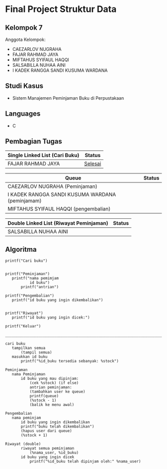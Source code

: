 # Final Project Struktur Data
## Kelompok 7
Anggota Kelompok:
- CAEZARLOV NUGRAHA
- FAJAR RAHMAD JAYA
- MIFTAHUS SYIFAUL HAQQI
- SALSABILLA NUHAA AINI
- I KADEK RANGGA SANDI KUSUMA WARDANA

## Studi Kasus
- Sistem Manajemen Peminjaman Buku di Perpustakaan

## Languages
- C

## Pembagian Tugas
|Single Linked List (Cari Buku)| Status|
|------------------------------|-------|
|FAJAR RAHMAD JAYA             |[Selesai](https://github.com/CATSSRIN/Final-Project-Struktur-Data/blob/main/Check%20Data/Check%20Data.c)|

|Queue| Status|
|-----|-------|
|CAEZARLOV NUGRAHA (Peminjaman)||
|I KADEK RANGGA SANDI KUSUMA WARDANA (peminjamam)||
|MIFTAHUS SYIFAUL HAQQI (pengembalian)||

|Double Linked List (Riwayat Peminjaman)|Status|
|----------------------------|------|
|SALSABILLA NUHAA AINI       |  |
 
 ## Algoritma
 ```
printf("Cari buku")


printf("Peminjaman")
    printf("nama pemimjam
            id buku")
        printf("antrian")

printf("Pengembalian")
    printf("id buku yang ingin dikembalikan")


printf("Riwayat")
    printf("id buku yang ingin dicek:")

printf("Keluar")

__________________________________________________________________________________

cari buku   
    tampilkan semua
        (tampil semua)
    masukkan id buku    
        printf("%id_buku tersedia sebanyak: %stock")

Peminjaman
    nama Peminjaman
        id buku yang mau dipinjam:
            (cek %stock) (if else)
            antrian peminjaman: 
            (tambahkan user ke queue)
            printf(queue)
            (%stock - 1)
            (balik ke menu awal)

Pengembalian
    nama peminjam
        id buku yang ingin dikembalikan
        printf("buku telah dikembalikan")
        (hapus user dari queue)
        (%stock + 1)

Riwayat (double)
        riwayat semua peminjaman
            (%nama_user, %id_buku)
        id buku yang ingin dicek
            printf("%id_buku telah dipinjam oleh:" %nama_user)
```
